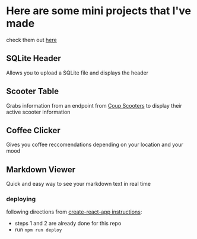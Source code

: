 # Here are some mini projects that I've made
check them out [here](https://ngozinwogwugwu.github.io/mini_frontend_projects/)

## SQLite Header
Allows you to upload a SQLite file and displays the header

## Scooter Table
Grabs information from an endpoint from [Coup Scooters](https://www.joincoup.com/en/berlin) to display their active scooter information

## Coffee Clicker
Gives you coffee reccomendations depending on your location and your mood

## Markdown Viewer
Quick and easy way to see your markdown text in real time


### deploying
following directions from [create-react-app instructions](https://create-react-app.dev/docs/deployment/#github-pages):
- steps 1 and 2 are already done for this repo
- run `npm run deploy`